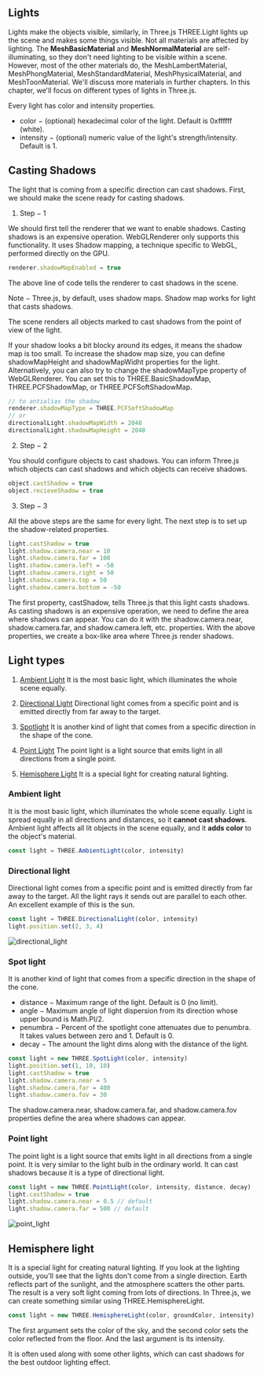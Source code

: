## Lights
Lights make the objects visible, similarly, in Three.js THREE.Light lights up the scene and makes some things visible. Not all materials are affected by lighting. The __MeshBasicMaterial__ and __MeshNormalMaterial__ are self-illuminating, so they don't need lighting to be visible within a scene. However, most of the other materials do, the MeshLambertMaterial, MeshPhongMaterial, MeshStandardMaterial, MeshPhysicalMaterial, and MeshToonMaterial. We'll discuss more materials in further chapters. In this chapter, we'll focus on different types of lights in Three.js.

Every light has color and intensity properties.

- color − (optional) hexadecimal color of the light. Default is 0xffffff (white).
- intensity − (optional) numeric value of the light's strength/intensity. Default is 1.

## Casting Shadows

The light that is coming from a specific direction can cast shadows. First, we should make the scene ready for casting shadows.
1. Step − 1

We should first tell the renderer that we want to enable shadows. Casting shadows is an expensive operation. WebGLRenderer only supports this functionality. It uses Shadow mapping, a technique specific to WebGL, performed directly on the GPU.
```js
renderer.shadowMapEnabled = true
```
The above line of code tells the renderer to cast shadows in the scene.

Note − Three.js, by default, uses shadow maps. Shadow map works for light that casts shadows.

The scene renders all objects marked to cast shadows from the point of view of the light.

If your shadow looks a bit blocky around its edges, it means the shadow map is too small. To increase the shadow map size, you can define shadowMapHeight and shadowMapWidht properties for the light. Alternatively, you can also try to change the shadowMapType property of WebGLRenderer. You can set this to THREE.BasicShadowMap, THREE.PCFShadowMap, or THREE.PCFSoftShadowMap.
```js
// to antialias the shadow
renderer.shadowMapType = THREE.PCFSoftShadowMap
// or
directionalLight.shadowMapWidth = 2048
directionalLight.shadowMapHeight = 2048
```

2. Step − 2

You should configure objects to cast shadows. You can inform Three.js which objects can cast shadows and which objects can receive shadows.
```js
object.castShadow = true
object.recieveShadow = true
```

3. Step − 3

All the above steps are the same for every light. The next step is to set up the shadow-related properties.
```js
light.castShadow = true
light.shadow.camera.near = 10
light.shadow.camera.far = 100
light.shadow.camera.left = -50
light.shadow.camera.right = 50
light.shadow.camera.top = 50
light.shadow.camera.bottom = -50
```
The first property, castShadow, tells Three.js that this light casts shadows. As casting shadows is an expensive operation, we need to define the area where shadows can appear. You can do it with the shadow.camera.near, shadow.camera.far, and shadow.camera.left, etc. properties. With the above properties, we create a box-like area where Three.js render shadows.

## Light types
1. [Ambient Light](#ambient-light)
It is the most basic light, which illuminates the whole scene equally.

2. [Directional Light](#directional-light)
Directional light comes from a specific point and is emitted directly from far away to the target.

3. [Spotlight](#spot-light)
It is another kind of light that comes from a specific direction in the shape of the cone.

4. [Point Light](#point-light)
The point light is a light source that emits light in all directions from a single point.

5. [Hemisphere Light](#hemisphere-light)
It is a special light for creating natural lighting. 

### Ambient light
It is the most basic light, which illuminates the whole scene equally. Light is spread equally in all directions and distances, so it __cannot cast shadows__. Ambient light affects all lit objects in the scene equally, and it __adds color__ to the object's material.
```js
const light = THREE.AmbientLight(color, intensity)
```

### Directional light
Directional light comes from a specific point and is emitted directly from far away to the target. All the light rays it sends out are parallel to each other. An excellent example of this is the sun.
```js
const light = THREE.DirectionalLight(color, intensity)
light.position.set(2, 3, 4)
```

![directional_light](https://www.tutorialspoint.com/threejs/images/directional_light.png)

### Spot light
It is another kind of light that comes from a specific direction in the shape of the cone.

- distance − Maximum range of the light. Default is 0 (no limit).
- angle − Maximum angle of light dispersion from its direction whose upper bound is Math.PI/2.
- penumbra − Percent of the spotlight cone attenuates due to penumbra. It takes values between zero and 1. Default is 0.
- decay − The amount the light dims along with the distance of the light.

```js
const light = new THREE.SpotLight(color, intensity)
light.position.set(1, 10, 10)
light.castShadow = true
light.shadow.camera.near = 5
light.shadow.camera.far = 400
light.shadow.camera.fov = 30
```
The shadow.camera.near, shadow.camera.far, and shadow.camera.fov properties define the area where shadows can appear.

### Point light
The point light is a light source that emits light in all directions from a single point. It is very similar to the light bulb in the ordinary world. It can cast shadows because it is a type of directional light.
```js
const light = new THREE.PointLight(color, intensity, distance, decay)
light.castShadow = true
light.shadow.camera.near = 0.5 // default
light.shadow.camera.far = 500 // default
```

![point_light](https://www.tutorialspoint.com/threejs/images/point_light.png)

## Hemisphere light
It is a special light for creating natural lighting. If you look at the lighting outside, you'll see that the lights don't come from a single direction. Earth reflects part of the sunlight, and the atmosphere scatters the other parts. The result is a very soft light coming from lots of directions. In Three.js, we can create something similar using THREE.HemisphereLight.
```js
const light = new THREE.HemisphereLight(color, groundColor, intensity)
```
The first argument sets the color of the sky, and the second color sets the color reflected from the floor. And the last argument is its intensity.

It is often used along with some other lights, which can cast shadows for the best outdoor lighting effect.
